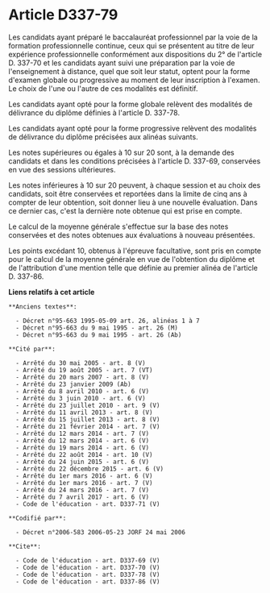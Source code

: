 # Article D337-79

Les candidats ayant préparé le baccalauréat professionnel par la voie de la formation professionnelle continue, ceux qui se
présentent au titre de leur expérience professionnelle conformément aux dispositions du 2° de l'article D. 337-70 et les
candidats ayant suivi une préparation par la voie de l'enseignement à distance, quel que soit leur statut, optent pour la
forme d'examen globale ou progressive au moment de leur inscription à l'examen. Le choix de l'une ou l'autre de ces modalités
est définitif.

Les candidats ayant opté pour la forme globale relèvent des modalités de délivrance du diplôme définies à l'article D.
337-78.

Les candidats ayant opté pour la forme progressive relèvent des modalités de délivrance du diplôme précisées aux alinéas
suivants.

Les notes supérieures ou égales à 10 sur 20 sont, à la demande des candidats et dans les conditions précisées à l'article D.
337-69, conservées en vue des sessions ultérieures.

Les notes inférieures à 10 sur 20 peuvent, à chaque session et au choix des candidats, soit être conservées et reportées dans
la limite de cinq ans à compter de leur obtention, soit donner lieu à une nouvelle évaluation. Dans ce dernier cas, c'est la
dernière note obtenue qui est prise en compte.

Le calcul de la moyenne générale s'effectue sur la base des notes conservées et des notes obtenues aux évaluations à nouveau
présentées.

Les points excédant 10, obtenus à l'épreuve facultative, sont pris en compte pour le calcul de la moyenne générale en vue de
l'obtention du diplôme et de l'attribution d'une mention telle que définie au premier alinéa de l'article D. 337-86.

**Liens relatifs à cet article**

	**Anciens textes**:

	  - Décret n°95-663 1995-05-09 art. 26, alinéas 1 à 7
	  - Décret n°95-663 du 9 mai 1995 - art. 26 (M)
	  - Décret n°95-663 du 9 mai 1995 - art. 26 (Ab)

	**Cité par**:

	  - Arrêté du 30 mai 2005 - art. 8 (V)
	  - Arrêté du 19 août 2005 - art. 7 (VT)
	  - Arrêté du 20 mars 2007 - art. 8 (V)
	  - Arrêté du 23 janvier 2009 (Ab)
	  - Arrêté du 8 avril 2010 - art. 6 (V)
	  - Arrêté du 3 juin 2010 - art. 6 (V)
	  - Arrêté du 23 juillet 2010 - art. 9 (V)
	  - Arrêté du 11 avril 2013 - art. 8 (V)
	  - Arrêté du 15 juillet 2013 - art. 8 (V)
	  - Arrêté du 21 février 2014 - art. 7 (V)
	  - Arrêté du 12 mars 2014 - art. 7 (V)
	  - Arrêté du 12 mars 2014 - art. 6 (V)
	  - Arrêté du 19 mars 2014 - art. 6 (V)
	  - Arrêté du 22 août 2014 - art. 10 (V)
	  - Arrêté du 24 juin 2015 - art. 6 (V)
	  - Arrêté du 22 décembre 2015 - art. 6 (V)
	  - Arrêté du 1er mars 2016 - art. 6 (V)
	  - Arrêté du 1er mars 2016 - art. 7 (V)
	  - Arrêté du 24 mars 2016 - art. 7 (V)
	  - Arrêté du 7 avril 2017 - art. 6 (V)
	  - Code de l'éducation - art. D337-71 (V)

	**Codifié par**:

	  - Décret n°2006-583 2006-05-23 JORF 24 mai 2006

	**Cite**:

	  - Code de l'éducation - art. D337-69 (V)
	  - Code de l'éducation - art. D337-70 (V)
	  - Code de l'éducation - art. D337-78 (V)
	  - Code de l'éducation - art. D337-86 (V)
